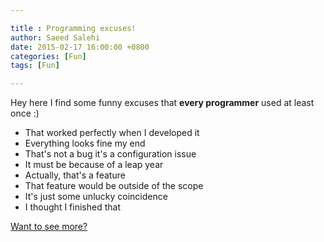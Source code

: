 ```yaml
---

title : Programming excuses! 
author: Saeed Salehi
date: 2015-02-17 16:00:00 +0800
categories: [Fun]
tags: [Fun]

---
```


Hey 
here I find some funny excuses that **every programmer** used at least once :)

- That worked perfectly when I developed it
- Everything looks fine my end
- That's not a bug it's a configuration issue
- It must be because of a leap year
- Actually, that's a feature
- That feature would be outside of the scope
- It's just some unlucky coincidence
- I thought I finished that

[Want to see more?](http://programmingexcuses.com/)